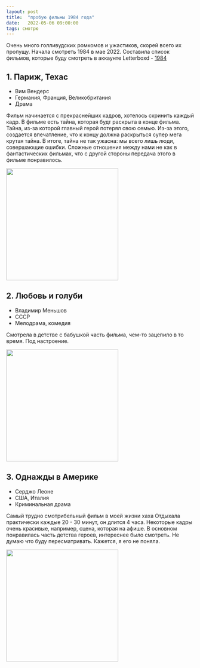 ```yaml
---
layout: post
title:  "пробую фильмы 1984 года"
date:   2022-05-06 09:00:00
tags: смотрю
---
```


Очень много голливудских ромкомов и ужастиков, скорей всего их пропущу. Начала смотреть 1984 в мае 2022. Составила список фильмов, которые буду смотреть в аккаунте Letterboxd - [1984](https://letterboxd.com/vickysled/watchlist/year/1984)

## 1. Париж, Техас
- Вим Вендерс
- Германия, Франция, Великобритания
- Драма

Фильм начинается с прекраснейших кадров, хотелось скринить каждый кадр. В фильме есть тайна, которая будт раскрыта в конце фильма. Тайна, из-за которой главный герой потерял свою семью. Из-за этого, создается впечатление, что к концу должна раскрыться супер мега крутая тайна. В итоге, тайна не так ужасна: мы всего лишь люди, совершающие ошибки. Сложные отношения между нами не как в фантастических фильмах, что с другой стороны передача этого в фильме понравилось.

<a href="https://letterboxd.com/film/paris-texas/" title="Перейти на страницу фильма в Letterboxd" target="_blank">
<img src = "https://a.ltrbxd.com/resized/film-poster/5/1/4/6/9/51469-paris-texas-0-460-0-690-crop.jpg?k=b18fbcdb9e" width="300"></a>

## 2. Любовь и голуби
- Владимир Меньшов
- СССР
- Мелодрама, комедия

Смотрела в детстве с бабушкой часть фильма, чем-то зацепило в то время. Под настроение.

<a href="https://letterboxd.com/film/love-and-pigeons/" title="Перейти на страницу фильма в Letterboxd" target="_blank">
<img src = "https://a.ltrbxd.com/resized/film-poster/3/0/4/5/7/30457-love-and-pigeons-0-460-0-690-crop.jpg?v=19cc577816" width="300"></a>

## 3. Однажды в Америке
- Серджо Леоне
- США, Италия
- Криминальная драма

Самый трудно смотрибельный фильм в моей жизни хаха Отдыхала практически каждые 20 - 30 минут, он длится 4 часа. 
Некоторые кадры очень красивые, например, сцена, которая на афише. В основном понравилась часть детства героев, интереснее было смотреть. Не думаю что буду пересматривать. Кажется, я его не поняла.

<a href="https://letterboxd.com/film/once-upon-a-time-in-america/" title="Перейти на страницу фильма в Letterboxd" target="_blank">
<img src = "https://a.ltrbxd.com/resized/film-poster/5/1/7/4/8/51748-once-upon-a-time-in-america-0-460-0-690-crop.jpg?v=803d65b52c" width="300"></a>
